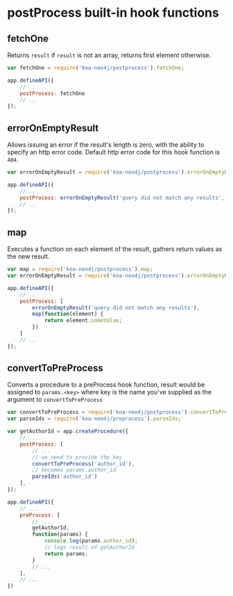 # postProcess built-in hook functions

## fetchOne

Returns `result` if `result` is not an array, returns first element otherwise.

```javascript
var fetchOne = require('koa-neo4j/postprocess').fetchOne;

app.defineAPI({
    // ..
    postProcess: fetchOne
    // ..
});
```

## errorOnEmptyResult

Allows issuing an error if the result's length is zero, with the ability to specify an http error code.
Default http error code for this hook function is `404`.

```javascript
var errorOnEmptyResult = require('koa-neo4j/postprocess').errorOnEmptyResult;

app.defineAPI({
    // ..
    postProcess: errorOnEmptyResult('query did not match any results', 500)
    // ..
});
```

## map

Executes a function on each element of the result, gathers return values as the new result.

```javascript
var map = require('koa-neo4j/postprocess').map;
var errorOnEmptyResult = require('koa-neo4j/postprocess').errorOnEmptyResult;

app.defineAPI({
    // ..
    postProcess: [
        errorOnEmptyResult('query did not match any results'),
        map(function(element) {
            return element.someValue;
        })
    ]
    // ..
});
```

## convertToPreProcess

Converts a procedure to a preProcess hook function, result would be assigned to `params.<key>` where key is the name
you've supplied as the argument to `convertToPreProcess`

```javascript
var convertToPreProcess = require('koa-neo4j/postprocess').convertToPreProcess;
var parseIds = require('koa-neo4j/preprocess').parseIds;

var getAuthorId = app.createProcedure({
    // ...
    postProcess: [
        // ...
        // we need to provide the key
        convertToPreProcess('author_id'),
        // becomes params.author_id
        parseIds('author_id')
    ],
});

app.defineAPI({
    // ...
    preProcess: [
        // ...
        getAuthorId,
        function(params) {
            console.log(params.author_id);
            // logs result of getAuthorId
            return params;
        }
        // ...
    ],
    // ...
})
```
